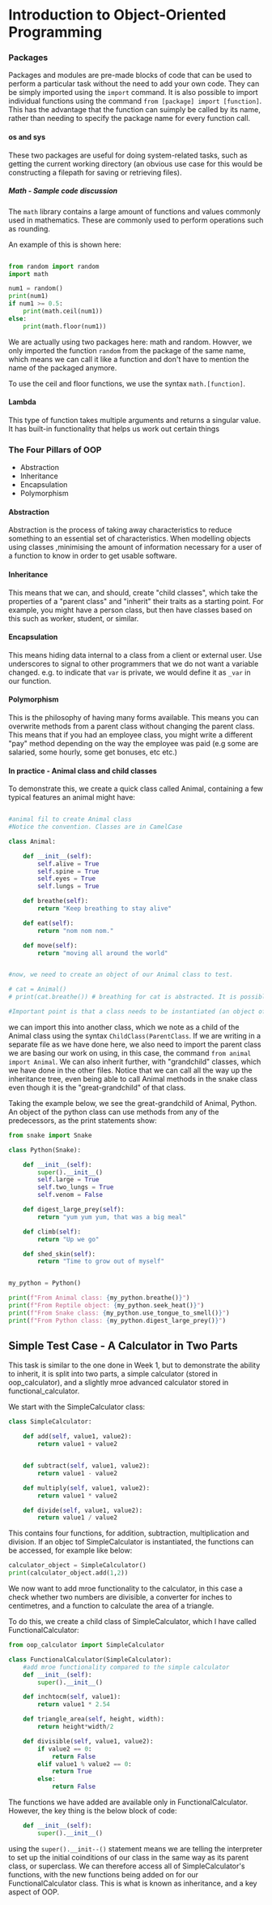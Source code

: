 # Introduction to Object-Oriented Programming

### Packages

Packages and modules are pre-made blocks of code that can be used to perform a particular task without the need to add your own code. They can be simply imported using the ```import``` command. It is also possible to import individual functions using the command ```from [package] import [function]```. This has the advantage that the function can suimply be called by its name, rather than needing to specify the package name for every function call.

#### os and sys

These two packages are useful for doing system-related tasks, such as getting the current working directory (an obvious use case for this would be constructing a filepath for saving or retrieving files).

##### Math - Sample code discussion

The ```math``` library contains a large amount of functions and values commonly used in mathematics. These are commonly used to perform operations such as rounding.

An example of this is shown here:

```python

from random import random
import math

num1 = random()
print(num1)
if num1 >= 0.5:
    print(math.ceil(num1))
else:
    print(math.floor(num1))
```

We are actually using two packages here: math and random. Howver, we only imported the function ```random``` from the package of the same name, which means we can call it like a function and don't have to mention the name of the packaged anymore.

To use the ceil and floor functions, we use the syntax ```math.[function]```.

#### Lambda
This type of function takes multiple arguments and returns a singular value. It has built-in functionality that helps us work out certain things

### The Four Pillars of OOP

- Abstraction
- Inheritance
- Encapsulation
- Polymorphism

#### Abstraction

Abstraction is the process of taking away characteristics to reduce something to an essential set of characteristics. When modelling objects using classes ,minimising the amount of information necessary for a user of a function to know in order to get usable software.

#### Inheritance

This means that we can, and should, create "child classes", which take the properties of a "parent class" and "inherit" their traits as a starting point. For example, you might have a person class, but then have classes based on this such as worker, student, or similar.

#### Encapsulation

This means hiding data internal to a class from a client or external user. Use underscores to signal to other programmers that we do not want a variable changed. e.g. to indicate that ```var``` is private, we would define it as ```_var``` in our function.

#### Polymorphism

This is the philosophy of having many forms available. This means you can overwrite methods from a parent class without changing the parent class. This means that if you had an employee class, you might write a different "pay" method depending on the way the employee was paid (e.g some are salaried, some hourly, some get bonuses, etc etc.)


#### In practice - Animal class and child classes

To demonstrate this, we create a quick class called Animal, containing a few typical features an animal might have:

```python

#animal fil to create Animal class
#Notice the convention. Classes are in CamelCase

class Animal:

    def __init__(self):
        self.alive = True
        self.spine = True
        self.eyes = True
        self.lungs = True

    def breathe(self):
        return "Keep breathing to stay alive"

    def eat(self):
        return "nom nom nom."

    def move(self):
        return "moving all around the world"


#now, we need to create an object of our Animal class to test.

# cat = Animal()
# print(cat.breathe()) # breathing for cat is abstracted. It is possible to just call the breathe function.

#Important point is that a class needs to be instantiated (an object of the class needs toi be created) in order to call the methods


```

we can import this into another class, which we note as a child of the Animal class using the syntax ```ChildClass(ParentClass```. If we are writing in a separate file as we have done here, we also need to import the parent class we are basing our work on using, in this case, the command ```from animal import Animal```. We can also inherit further, with "grandchild" classes, which we have done in the other files. Notice that we can call all the way up the inheritance tree, even being able to call Animal methods in the snake class even though it is the "great-grandchild" of that class.

Taking the example below, we see the great-grandchild of Animal, Python. An object of the python class can use methods from any of the predecessors, as the print statements show:

```python
from snake import Snake

class Python(Snake):

    def __init__(self):
        super().__init__()
        self.large = True
        self.two_lungs = True
        self.venom = False

    def digest_large_prey(self):
        return "yum yum yum, that was a big meal"

    def climb(self):
        return "Up we go"

    def shed_skin(self):
        return "Time to grow out of myself"


my_python = Python()

print(f"From Animal class: {my_python.breathe()}")
print(f"From Reptile object: {my_python.seek_heat()}")
print(f"From Snake class: {my_python.use_tongue_to_smell()}")
print(f"From Python class: {my_python.digest_large_prey()}")
```


## Simple Test Case - A Calculator in Two Parts

This task is similar to the one done in Week 1, but to demonstrate the ability to inherit, it is split into two parts, a simple calculator (stored in oop_calculator), and a slightly mroe advanced calculator stored in functional_calculator.

We start with the SimpleCalculator class:

```python
class SimpleCalculator:

    def add(self, value1, value2):
        return value1 + value2


    def subtract(self, value1, value2):
        return value1 - value2

    def multiply(self, value1, value2):
        return value1 * value2

    def divide(self, value1, value2):
        return value1 / value2
```

This contains four functions, for addition, subtraction, multiplication and division. If an objec tof SimpleCalculator is instantiated, the functions can be accessed, for example like below:

```python
calculator_object = SimpleCalculator()
print(calculator_object.add(1,2))
```

We now want to add mroe functionality to the calculator, in this case a check whether two numbers are divisible, a converter for inches to centimetres, and a function to calculate the area of a triangle.

To do this, we create a child class of SimpleCalculator, which I have called FunctionalCalculator:

```python
from oop_calculator import SimpleCalculator

class FunctionalCalculator(SimpleCalculator):
    #add mroe functionality compared to the simple calculator
    def __init__(self):
        super().__init__()

    def inchtocm(self, value1):
        return value1 * 2.54

    def triangle_area(self, height, width):
        return height*width/2

    def divisible(self, value1, value2):
        if value2 == 0:
            return False
        elif value1 % value2 == 0:
            return True
        else:
            return False

```

The functions we have added are available only in FunctionalCalculator. However, the key thing is the below block of code:

```python
    def __init__(self):
        super().__init__()
```

using the ```super().__init--()``` statement means we are telling the interpreter to set up the initial coinditions of our class in the same way as its parent class, or superclass. We can therefore access all of SimpleCalculator's functions, with the new functions being added on for our FunctionalCalculator class. This is what is known as inheritance, and a key aspect of OOP.